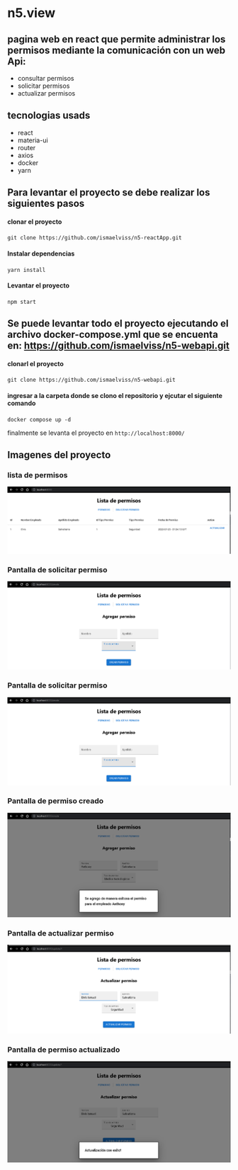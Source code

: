 # n5.view
## pagina web en react que permite administrar los permisos mediante la comunicación con un web Api:
* consultar permisos
* solicitar permisos
* actualizar permisos

## tecnologias usads
* react
* materia-ui
* router
* axios
* docker
* yarn

## Para levantar el proyecto se debe realizar los siguientes pasos
#### clonar el proyecto
`git clone https://github.com/ismaelviss/n5-reactApp.git`
#### Instalar dependencias
`yarn install`
#### Levantar el proyecto
`npm start`

## Se puede levantar todo el proyecto ejecutando el archivo docker-compose.yml que se encuenta en: https://github.com/ismaelviss/n5-webapi.git
#### clonarl el proyecto
`git clone https://github.com/ismaelviss/n5-webapi.git`
#### ingresar a la carpeta donde se clono el repositorio y ejcutar el siguiente comando
`docker compose up -d`

finalmente se levanta el proyecto en `http://localhost:8000/`


## Imagenes del proyecto
### lista de permisos
![consulta](https://raw.githubusercontent.com/ismaelviss/n5-reactApp/master/stuff/consulta_permisos.png)

### Pantalla de solicitar permiso
![solicitar](https://raw.githubusercontent.com/ismaelviss/n5-reactApp/master/stuff/solicitar_permiso.png)

### Pantalla de solicitar permiso
![solicitar](https://raw.githubusercontent.com/ismaelviss/n5-reactApp/master/stuff/solicitar_permiso.png)

### Pantalla de permiso creado
![creado](https://raw.githubusercontent.com/ismaelviss/n5-reactApp/master/stuff/crear_permisos.png)

### Pantalla de actualizar permiso
![creado](https://raw.githubusercontent.com/ismaelviss/n5-reactApp/master/stuff/actualizar_permiso.png)

### Pantalla de permiso actualizado
![creado](https://raw.githubusercontent.com/ismaelviss/n5-reactApp/master/stuff/actualizar_exito.png)
